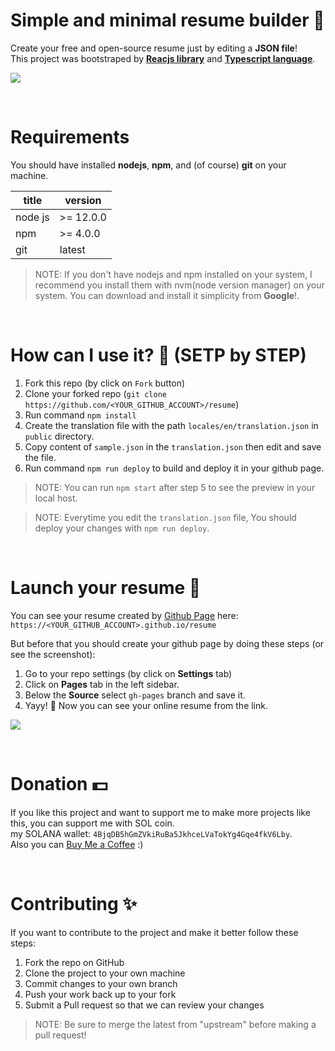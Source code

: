 # Simple and minimal resume builder 📄
Create your free and open-source resume just by editing a **JSON file**!\
This project was bootstraped by [**Reacjs library**](https://reactjs.org/) and [**Typescript language**](https://www.typescriptlang.org/).

![](https://mehdikhoshnevisz.github.io/resume/preview.png)

<br/>

# Requirements
You should have installed **nodejs**, **npm**, and (of course) **git** on your machine.

title         | version
------------- | -------------
node js       | >= 12.0.0
npm           | >= 4.0.0
git           | latest

> NOTE: If you don't have nodejs and npm installed on your system, I recommend you install them with nvm(node version manager) on your system.
You can download and install it simplicity from **Google**!.

<br/>

# How can I use it? 🤔 (SETP by STEP)
1. Fork this repo (by click on ``Fork`` button)
2. Clone your forked repo (```git clone https://github.com/<YOUR_GITHUB_ACCOUNT>/resume```)
3. Run command ```npm install```
4. Create the translation file with the path ```locales/en/translation.json``` in ```public``` directory.
5. Copy content of `sample.json` in the ```translation.json``` then edit and save the file.
6. Run command ```npm run deploy``` to build and deploy it in your github page.

> NOTE: You can run ```npm start``` after step 5 to see the preview in your local host.

> NOTE: Everytime you edit the ```translation.json``` file, You should deploy your changes with ```npm run deploy```.

<br/>

# Launch your resume 🚀
You can see your resume created by [Github Page](https://pages.github.com/) here: ```https://<YOUR_GITHUB_ACCOUNT>.github.io/resume```

But before that you should create your github page by doing these steps (or see the screenshot):
1. Go to your repo settings (by click on **Settings** tab)
2. Click on **Pages** tab in the left sidebar.
3. Below the **Source** select ```gh-pages``` branch and save it.
4. Yayy! 🥳 Now you can see your online resume from the link.

![](https://filebin.net/rxyg1c39kzunhjgb/screen-recorder-fri-jun-17-2022-21-15-13.gif)

<br/>

# Donation 💵
If you like this project and want to support me to make more projects like this, you can support me with SOL coin.\
my SOLANA wallet: ```4BjqDB5hGmZVkiRuBa5JkhceLVaTokYg4Gqe4fkV6Lby```.\
Also you can [Buy Me a Coffee](https://www.buymeacoffee.com/imehdi) :)

<br/>

# Contributing ✨
If you want to contribute to the project and make it better follow these steps:

1. Fork the repo on GitHub
2. Clone the project to your own machine
3. Commit changes to your own branch
4. Push your work back up to your fork
5. Submit a Pull request so that we can review your changes

> NOTE: Be sure to merge the latest from "upstream" before making a pull request!
